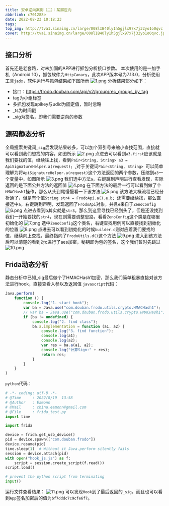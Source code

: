 ```yaml
---
title: 安卓逆向案例（二）：某瓣逆向
abbrlink: c701288e
date: 2022-08-23 10:18:23
tags:
top_img: http://tva1.sinaimg.cn/large/008lIB40ly1h5gjlx97x7j32yo1o0qvc.jpg
cover: http://tva1.sinaimg.cn/large/008lIB40ly1h5gjlx97x7j32yo1o0qvc.jpg
---
```

## 接口分析
首先还是老套路，对未加固的APP进行抓包分析接口参数。
本次使用的是一加手机（Android 10），抓包软件为`HttpCanary`，此次APP版本号为7.13.0，分析使用工具`jadx`，软件运行与抓包结果如下图所示
![1.png](http://tva1.sinaimg.cn/mw690/008lIB40ly1h5gmll6uaqj30p40qin36.jpg)
分析结果部分如下：
- 接口：https://frodo.douban.com/api/v2/group/rec_groups_by_tag
- tag为小组标签
- 多抓包发现apikey与udid为固定值，暂时忽略
- _ts为时间戳
- _sig为签名，即我们需要逆向的参数
## 源码静态分析
全局搜索关键词`_sig`后发现结果较多，可以加个双引号来缩小查找范围，直接就可以看到我们想找的内容，如图所示
![2.png](http://tva1.sinaimg.cn/mw690/008lIB40ly1h5gp5zcizpj30ls0ct11p.jpg)
点进去可以看到`a3.first`应该就是我们要找的值，继续往上找，看到`Pair<String, String> a3 = ApiSignatureHelper.a(request);
`,对于关键词`Pair<String, String> `可以简单理解为将`ApiSignatureHelper.a(request)`这个方法返回的两个参数，压缩到`a3`一个变量中，如图所示
![3.png](http://tva1.sinaimg.cn/mw690/008lIB40ly1h5gp91enzej30m70bzdmn.jpg)
我们选中方法`a`，右键跳到声明进行查看发现，实际返回的是下面公共方法的返回值
![4.png](http://tva1.sinaimg.cn/large/008lIB40ly1h5gqwdpi94j30jg0injyt.jpg)
在下面方法的最后一行可以看到做了个`HMACHash1`操作，那么从头到尾慢慢看一下该方法
![5.png](http://tva1.sinaimg.cn/large/008lIB40ly1h5gqtj566cj30os0d4n6g.jpg)
该方法大概流程已经分析通了，但是有个值`String str4 = FrodoApi.a().e.b;
`还需要继续找，那么直接选中`a`，右键跳到声明，发现返回了`FrodoApi`对象，并且`e`来自于`ZenoConfig`
![6.png](http://tva1.sinaimg.cn/large/008lIB40ly1h5grqz9liwj309608n76e.jpg)
点进去看到b其实就是`str3`。那么到这里寻找已经到头了，但是还没找到我们一开始要找的`str4`，现在则需要调整思路，看看`ZenoConfig`这个类是在哪里初始化的
![7.png](http://tva1.sinaimg.cn/large/008lIB40ly1h5gsa5tb89j30j00le7cr.jpg)
选中`ZenoConfig`这个类名，右键查找用例可以直接找到初始化的位置
![8.png](http://tva1.sinaimg.cn/large/008lIB40ly1h5gsra0114j315m0h5gvr.jpg)
点进去可以看到初始化的时候`builder.c`则对应着我们要找的值，继续向上查找，最终指向了`FrodoUtils.d()`这个方法
![9.png](http://tva1.sinaimg.cn/large/008lIB40ly1h5gstt09tcj30t40cyqak.jpg)
进入到该方法后可以清楚的看到对c进行了aes加密，秘钥即为包的签名，这个我们暂时先跳过
![10.png](http://tva1.sinaimg.cn/large/008lIB40ly1h5gtkds9atj30ze09hgpw.jpg)
## Frida动态分析
静态分析中已知_sig最后做个了HMACHash1加密，那么我们简单粗暴直接对该方法进行hook，直接查看入参以及返回值
`javascript`代码：
```javascript
Java.perform(
    function () {
        console.log("1. start hook");
        var ba = Java.use("com.douban.frodo.utils.crypto.HMACHash1");
        // var ba = Java.use("com.douban.frodo.utils.crypto.HMACHash1").$new();   // 失败写法
        if (ba != undefined) {
            console.log("2. find class");
            ba.a.implementation = function (a1, a2) {
                console.log("3. find function");
                console.log(a1);
                console.log(a2);
                var res = ba.a(a1, a2);
                console.log("计算Sign:" + res);
                return res;
            }
        }
    }
)
```
`python`代码：
```python
# -*- coding: utf-8 -*-
# @Time     : 2022/8/19  13:58
# @Author   : Eamonn
# @Mail     : china.eamonn@gmail.com
# @File     : frida_test.py
import time

import frida

device = frida.get_usb_device()
pid = device.spawn(["com.douban.frodo"])
device.resume(pid)
time.sleep(1)  # Without it Java.perform silently fails
session = device.attach(pid)
with open("hook_js.js") as f:
    script = session.create_script(f.read())
script.load()

# prevent the python script from terminating
input()
```
运行文件查看结果：
![11.png](http://tva1.sinaimg.cn/mw690/008lIB40ly1h5hw0fl7alj30el03pwgi.jpg)
可以发现`Hook`到了最后返回的`_sig`。而且也可以看到`App`签名加密后的值为`bf7dddc7c9cfe6f7`。